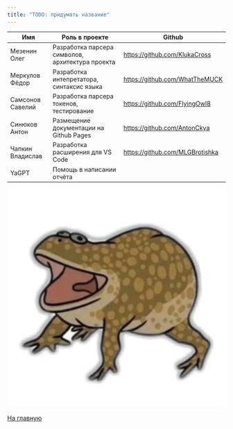 ```yaml
---
title: "TODO: придумать название"
---
```


| Имя              | Роль в проекте                                   | Github                          |
|------------------|--------------------------------------------------|---------------------------------|
| Мезенин Олег     | Разработка парсера символов, архитектура проекта | https://github.com/KlukaCross   |
| Меркулов Фёдор   | Разработка интепретатора, синтаксис языка        | https://github.com/WhatTheMUCK  |
| Самсонов Савелий | Разработка парсера токенов, тестирование         | https://github.com/FlyingOwl8   |
| Синюков Антон    | Размещение документации на Github Pages          | https://github.com/AntonCkya    |
| Чапкин Владислав | Разработка расширения для VS Code                | https://github.com/MLGBrotishka |
| YaGPT            | Помощь в написании отчёта                        |                                 |

![alt_text](./img/frog4.png)

[На главную]({{site.baseurl}})